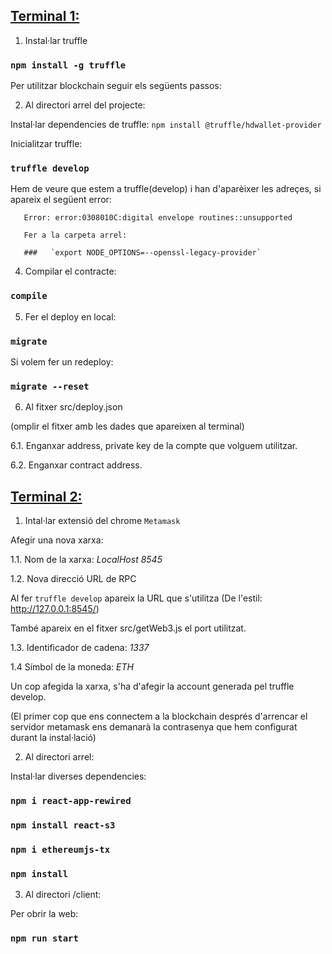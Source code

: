 ## <u>**Terminal 1:**</u>

1. Instal·lar truffle

###   `npm install -g truffle`

Per utilitzar blockchain seguir els següents passos:

2. Al directori arrel del projecte:

Instal·lar dependencies de truffle: `npm install @truffle/hdwallet-provider`


Inicialitzar truffle:
###   `truffle develop`

   Hem de veure que estem a truffle(develop) i han d'aparèixer les adreçes, si apareix el següent error:

       Error: error:0308010C:digital envelope routines::unsupported

       Fer a la carpeta arrel:

       ###   `export NODE_OPTIONS=--openssl-legacy-provider`


4. Compilar el contracte:

###   `compile`

5. Fer el deploy en local:

###   `migrate`

  Si volem fer un redeploy:

###   `migrate --reset`

6. Al fitxer src/deploy.json

  (omplir el fitxer amb les dades que apareixen al terminal)

   6.1. Enganxar address, private key de la compte que volguem utilitzar.

   6.2. Enganxar contract address.

## <u>**Terminal 2:**</u>

1. Intal·lar extensió del chrome `Metamask`

  Afegir una nova xarxa:

  1.1. Nom de la xarxa: *LocalHost 8545*

  1.2. Nova direcció URL de RPC

  Al fer `truffle develop` apareix la URL que s'utilitza (De l'estil: http://127.0.0.1:8545/)

  També apareix en el fitxer src/getWeb3.js el port utilitzat.

  1.3. Identificador de cadena: *1337*

  1.4 Símbol de la moneda: *ETH*

  Un cop afegida la xarxa, s'ha d'afegir la account generada pel truffle develop.

  (El primer cop que ens connectem a la blockchain després d'arrencar el servidor metamask ens demanarà la contrasenya que hem configurat durant la instal·lació)


2. Al directori arrel:

  Instal·lar diverses dependencies:

  ### `npm i react-app-rewired`
  ### `npm install react-s3`
  ### `npm i ethereumjs-tx`
  ### `npm install`

3. Al directori /client:

  Per obrir la web:

  ### `npm run start`
